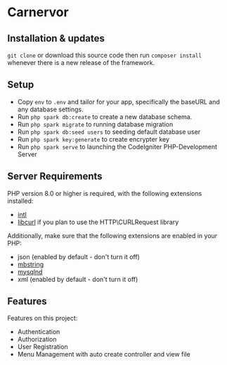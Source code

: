 # Carnervor

## Installation & updates

`git clone` or download this source code then run `composer install` whenever there is a new release of the framework.

## Setup

- Copy `env` to `.env` and tailor for your app, specifically the baseURL and any database settings.
- Run `php spark db:create` to create a new database schema.
- Run `php spark migrate` to running database migration
- Run `php spark db:seed users` to seeding default database user
- Run `php spark key:generate` to create encrypter key
- Run `php spark serve` to launching the CodeIgniter PHP-Development Server

## Server Requirements

PHP version 8.0 or higher is required, with the following extensions installed:

- [intl](http://php.net/manual/en/intl.requirements.php)
- [libcurl](http://php.net/manual/en/curl.requirements.php) if you plan to use the HTTP\CURLRequest library

Additionally, make sure that the following extensions are enabled in your PHP:

- json (enabled by default - don't turn it off)
- [mbstring](http://php.net/manual/en/mbstring.installation.php)
- [mysqlnd](http://php.net/manual/en/mysqlnd.install.php)
- xml (enabled by default - don't turn it off)

## Features

Features on this project:

- Authentication
- Authorization
- User Registration
- Menu Management with auto create controller and view file
